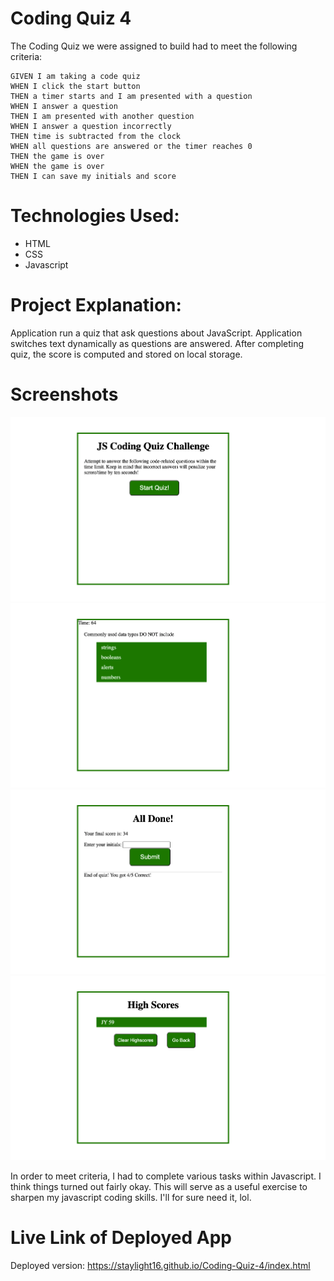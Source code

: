# Coding Quiz 4

The Coding Quiz we were assigned to build had to meet the following criteria:

```
GIVEN I am taking a code quiz
WHEN I click the start button
THEN a timer starts and I am presented with a question
WHEN I answer a question
THEN I am presented with another question
WHEN I answer a question incorrectly
THEN time is subtracted from the clock
WHEN all questions are answered or the timer reaches 0
THEN the game is over
WHEN the game is over
THEN I can save my initials and score
```

# Technologies Used: 
* HTML
* CSS
* Javascript


# Project Explanation: 
Application run a quiz that ask questions about JavaScript. Application switches text dynamically as questions are answered. After completing quiz, the score is computed and stored on local storage.

# Screenshots
<img src = "Images/AppStartingScreen.png">
<img src = "Images/QuizQuestion.png">
<img src = "Images/Score.png">
<img src = "Images/HighScoreRoster.png">



In order to meet criteria, I had to complete various tasks within Javascript. I think things turned out fairly okay. This will serve as a useful exercise to sharpen my javascript coding skills. I'll for sure need it, lol. 

# Live Link of Deployed App
Deployed version: https://staylight16.github.io/Coding-Quiz-4/index.html 
